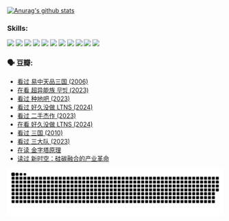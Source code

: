 
[![Anurag's github stats](https://github-readme-stats.vercel.app/api?username=w940853815)](https://github.com/anuraghazra/github-readme-stats)

### Skills:

<code><img height="32" src="https://cdn.jsdelivr.net/npm/simple-icons@v5/icons/python.svg"></code>
<code><img height="32" src="https://cdn.jsdelivr.net/npm/simple-icons@v5/icons/javascript.svg"></code>
<code><img height="32" src="https://cdn.jsdelivr.net/npm/simple-icons@v5/icons/django.svg"></code>
<code><img height="32" src="https://cdn.jsdelivr.net/npm/simple-icons@v5/icons/flask.svg"></code>
<code><img height="32" src="https://cdn.jsdelivr.net/npm/simple-icons@v5/icons/vuetify.svg"></code>
<code><img height="32" src="https://cdn.jsdelivr.net/npm/simple-icons@v5/icons/git.svg"></code>
<code><img height="32" src="https://cdn.jsdelivr.net/npm/simple-icons@v5/icons/docker.svg"></code>
<code><img height="32" src="https://cdn.jsdelivr.net/npm/simple-icons@v5/icons/postgresql.svg"></code>
<code><img height="32" src="https://cdn.jsdelivr.net/npm/simple-icons@v5/icons/elasticsearch.svg"></code>
<code><img height="32" src="https://cdn.jsdelivr.net/npm/simple-icons@v5/icons/macos.svg"></code>
<code><img height="32" src="https://cdn.jsdelivr.net/npm/simple-icons@v5/icons/linux.svg"></code>

### 🗣 豆瓣:

<!-- DOUBAN-ACTIVITIES:START -->
- [看过 易中天品三国‎ (2006)](https://www.douban.com/people/136069238/status/4529910812/?_i=09331087)
- [在看 超异能族 무빙‎ (2023)](https://www.douban.com/people/136069238/status/4527291077/?_i=09331087)
- [看过 种地吧‎ (2023)](https://www.douban.com/people/136069238/status/4527289637/?_i=09331087)
- [看过 好久没做 LTNS‎ (2024)](https://www.douban.com/people/136069238/status/4527289515/?_i=09331087)
- [看过 二手杰作‎ (2023)](https://www.douban.com/people/136069238/status/4522502716/?_i=09331087)
- [在看 好久没做 LTNS‎ (2024)](https://www.douban.com/people/136069238/status/4521969883/?_i=09331087)
- [看过 三国‎ (2010)](https://www.douban.com/people/136069238/status/4521634661/?_i=09331087)
- [看过 三大队‎ (2023)](https://www.douban.com/people/136069238/status/4510323325/?_i=09331087)
- [在读 金字塔原理](https://www.douban.com/people/136069238/status/4507497587/?_i=09331087)
- [读过 新时空：硅碳融合的产业革命](https://www.douban.com/people/136069238/status/4506659177/?_i=09331087)
<!-- DOUBAN-ACTIVITIES:END -->


![Snake animation](https://raw.githubusercontent.com/w940853815/w940853815/output/github-contribution-grid-snake.svg)

<!--
**w940853815/w940853815** is a ✨ _special_ ✨ repository because its `README.md` (this file) appears on your GitHub profile.

Here are some ideas to get you started:

- 🔭 I’m currently working on ...
- 🌱 I’m currently learning ...
- 👯 I’m looking to collaborate on ...
- 🤔 I’m looking for help with ...
- 💬 Ask me about ...
- 📫 How to reach me: ...
- 😄 Pronouns: ...
- ⚡ Fun fact: ...
-->
